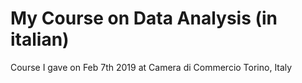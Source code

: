 # My Course on Data Analysis (in italian)
Course I gave on Feb 7th 2019 at Camera di Commercio Torino, Italy
